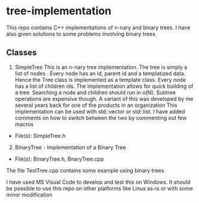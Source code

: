 # tree-implementation

This repo contains C++ implementations of n-nary and binary trees. I have also given solutions to some problems involving binary trees

Classes
-------

1. SimpleTree
This is an n-nary tree implementation. The tree is simply a list of nodes . Every node has an id, parent id and a templatized data. Hence the Tree class is implemented as a template class. Every node has a list of children ids. The implementation allows for quick building of a tree. Searching a node and children should run in o(N). 
Subtree operations are expensive though. A variant of this was developed by me several years back for one of the products in an organization
This implementation can be used with std::vector or std::list. I have added comments on how to switch between the two by commenting out few macros
 - File(s): SimpleTree.h

2. BinaryTree - Implementation of a Binary Tree
 - File(s): BinaryTree.h, BnaryTree.cpp

The file TestTree.cpp contains some example using binary trees

I have used MS Visual Code to develop and test this on Windows. It should be possible to use this repo on other platforms like Linux as-is or with some minor modification
